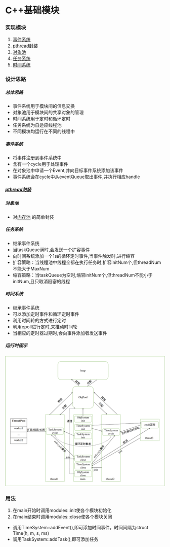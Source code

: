 # C++基础模块
### 实现模块
1. [事件系统](#事件系统)
2. [pthread封装](https://github.com/Li-TianCheng/LibPthread)
3. [对象池](#对象池)
4. [任务系统](#任务系统)
5. [时间系统](#时间系统)
### 设计思路
##### 总体思路
* 事件系统用于模块间的信息交换
* 对象池用于模块间的共享对象的管理
* 时间系统用于定时和循环定时
* 任务系统为自适应线程池
* 不同模块均运行在不同的线程中
##### 事件系统
* 将事件注册到事件系统中
* 含有一个cycle用于处理事件
* 在对象池中申请一个Event,并向目标事件系统添加该事件
* 事件系统会在cycle中从eventQueue取出事件,并执行相应handle
##### [pthread封装](https://github.com/Li-TianCheng/LibPthread)
##### 对象池
* 对[内存池](https://github.com/Li-TianCheng/MemPool) 的简单封装
##### 任务系统
* 继承事件系统
* 当taskQueue满时,会发送一个扩容事件
* 向时间系统添加一个1s的循环定时事件,当事件触发时,进行缩容
* 扩容策略：当线程池中线程全都在执行任务时,扩容initNum个,但threadNum不能大于MaxNum
* 缩容策略：当taskQueue为空时,缩容initNum个,但threadNum不能小于initNum,且只取消阻塞的线程
##### 时间系统
* 继承事件系统
* 可以添加定时事件和循环定时事件
* 利用时间轮的方式进行定时
* 利用epoll进行定时,来推动时间轮
* 当相应的定时器过期时,会向事件添加者发送事件
##### 运行时图示
![](./modules.png)
### 用法
1. 在main开始时调用modules::init使各个模块初始化
2. 在main结束时调用modules::close使各个模块关闭
* 调用TimeSystem::addEvent(),即可添加时间事件，时间间隔为struct Time(h, m, s, ms)
* 调用TaskSystem::addTask(),即可添加任务